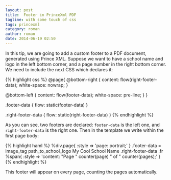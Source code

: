 ```yaml
---
layout: post
title:  Footer in PrinceXml PDF
tagline: with some touch of css
tags: princexml
category: roman
author: roman
date: 2014-06-19 02:50
---
```

In this tip, we are going to add a custom footer to a PDF document, generated using Prince XML. Suppose we want to have a school name and logo in the left bottom corner, and a page number in the right bottom corner. We need to include the next CSS which declares it:

{% highlight css %}
@page{
  @bottom-right {
    content: flow(right-footer-data);
    white-space: nowrap;
  }

  @bottom-left {
    content: flow(footer-data);
    white-space: pre-line;
  }
}

.footer-data {
  flow: static(footer-data)
}

.right-footer-data {
  flow: static(right-footer-data)
}
{% endhighlight %}

As you can see, two footers are declared: `footer-data` is the left one, and `right-footer-data` is the right one. Then in the template we write within the first page body:

{% highlight haml %}
%div.page{ :style => 'page: portrait;' }
  .footer-data
    = image_tag path_to_school_logo
    My Cool School Name
  .right-footer-data
    .fr
      %span{ :style => 'content: "Page " counter(page) " of " counter(pages);' }
{% endhighlight %}

This footer will appear on every page, counting the pages automatically.
